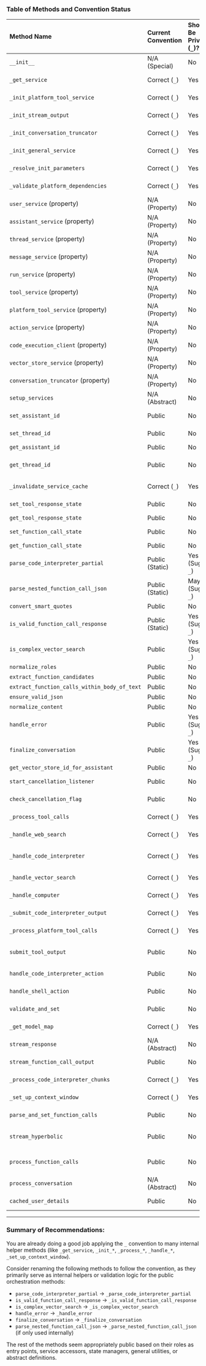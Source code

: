 ### Table of Methods and Convention Status

| Method Name                            | Current Convention | Should Be Private (`_`)? | Justification                                                                 |
| :------------------------------------- | :----------------- | :----------------------- | :---------------------------------------------------------------------------- |
| `__init__`                             | N/A (Special)      | No                       | Standard class initializer.                                                   |
| `_get_service`                         | Correct (`_`)      | Yes                      | Internal helper for lazy service initialization.                              |
| `_init_platform_tool_service`          | Correct (`_`)      | Yes                      | Internal helper called by `_get_service`.                                     |
| `_init_stream_output`                  | Correct (`_`)      | Yes                      | Internal helper called by `_get_service`.                                     |
| `_init_conversation_truncator`         | Correct (`_`)      | Yes                      | Internal helper called by `_get_service`.                                     |
| `_init_general_service`                | Correct (`_`)      | Yes                      | Internal helper called by `_get_service`.                                     |
| `_resolve_init_parameters`             | Correct (`_`)      | Yes                      | Internal helper called by `_init_general_service`.                            |
| `_validate_platform_dependencies`      | Correct (`_`)      | Yes                      | Internal helper called by `_init_platform_tool_service`.                      |
| `user_service` (property)              | N/A (Property)     | No                       | Public access point for the service.                                          |
| `assistant_service` (property)         | N/A (Property)     | No                       | Public access point for the service.                                          |
| `thread_service` (property)            | N/A (Property)     | No                       | Public access point for the service.                                          |
| `message_service` (property)           | N/A (Property)     | No                       | Public access point for the service.                                          |
| `run_service` (property)               | N/A (Property)     | No                       | Public access point for the service.                                          |
| `tool_service` (property)              | N/A (Property)     | No                       | Public access point for the service.                                          |
| `platform_tool_service` (property)     | N/A (Property)     | No                       | Public access point for the service.                                          |
| `action_service` (property)            | N/A (Property)     | No                       | Public access point for the service.                                          |
| `code_execution_client` (property)     | N/A (Property)     | No                       | Public access point for the service.                                          |
| `vector_store_service` (property)      | N/A (Property)     | No                       | Public access point for the service.                                          |
| `conversation_truncator` (property)    | N/A (Property)     | No                       | Public access point for the service.                                          |
| `setup_services`                       | N/A (Abstract)     | No                       | Abstract method; part of the public contract for subclasses.                  |
| `set_assistant_id`                     | Public             | No                       | Public setter for managing state.                                             |
| `set_thread_id`                        | Public             | No                       | Public setter for managing state.                                             |
| `get_assistant_id`                     | Public             | No                       | Public getter for state.                                                      |
| `get_thread_id`                        | Public             | No                       | Public getter for state. (Note: Contains bug - returns assistant_id).       |
| `_invalidate_service_cache`            | Correct (`_`)      | Yes                      | Internal helper for managing the service cache.                               |
| `set_tool_response_state`              | Public             | No                       | Public setter for managing state.                                             |
| `get_tool_response_state`              | Public             | No                       | Public getter for state.                                                      |
| `set_function_call_state`              | Public             | No                       | Public setter for managing state.                                             |
| `get_function_call_state`              | Public             | No                       | Public getter for state.                                                      |
| `parse_code_interpreter_partial`       | Public (Static)    | Yes (Suggest `_`)        | Utility specific to internal streaming logic; not general purpose.            |
| `parse_nested_function_call_json`    | Public (Static)    | Maybe (Suggest `_`)      | Utility parser; make private (`_`) if only used internally by this class family. |
| `convert_smart_quotes`                 | Public             | No                       | General utility method.                                                       |
| `is_valid_function_call_response`    | Public (Static)    | Yes (Suggest `_`)        | Internal validation helper used by `parse_and_set_function_calls`.            |
| `is_complex_vector_search`             | Public             | Yes (Suggest `_`)        | Internal validation helper used by `parse_and_set_function_calls`.            |
| `normalize_roles`                      | Public             | No                       | General utility method.                                                       |
| `extract_function_candidates`          | Public             | No                       | General utility method.                                                       |
| `extract_function_calls_within_body_of_text` | Public             | No                       | General utility method.                                                       |
| `ensure_valid_json`                    | Public             | No                       | General utility method.                                                       |
| `normalize_content`                    | Public             | No                       | General utility method.                                                       |
| `handle_error`                         | Public             | Yes (Suggest `_`)        | Internal error handling routine for streaming methods.                        |
| `finalize_conversation`                | Public             | Yes (Suggest `_`)        | Internal routine to save results/update status at the end of streaming.       |
| `get_vector_store_id_for_assistant`  | Public             | No                       | Public utility method.                                                        |
| `start_cancellation_listener`          | Public             | No                       | Public method to initiate the background listener.                            |
| `check_cancellation_flag`              | Public             | No                       | Public method to check the cancellation state.                                |
| `_process_tool_calls`                  | Correct (`_`)      | Yes                      | Internal logic for handling standard tool calls.                              |
| `_handle_web_search`                   | Correct (`_`)      | Yes                      | Internal helper for specific tool type.                                       |
| `_handle_code_interpreter`             | Correct (`_`)      | Yes                      | Internal helper for specific tool type (seems unused, replaced by `handle_...`). |
| `_handle_vector_search`                | Correct (`_`)      | Yes                      | Internal helper for specific tool type.                                       |
| `_handle_computer`                     | Correct (`_`)      | Yes                      | Internal helper for specific tool type.                                       |
| `_submit_code_interpreter_output`    | Correct (`_`)      | Yes                      | Internal helper for specific tool type (seems unused).                        |
| `_process_platform_tool_calls`       | Correct (`_`)      | Yes                      | Internal logic for handling platform tool calls.                              |
| `submit_tool_output`                   | Public             | No                       | Public method called by internal handlers to submit results.                  |
| `handle_code_interpreter_action`       | Public             | No                       | Public entry point/handler for this specific action.                          |
| `handle_shell_action`                  | Public             | No                       | Public entry point/handler for this specific action.                          |
| `validate_and_set`                     | Public             | No                       | Public utility validation method.                                             |
| `_get_model_map`                       | Correct (`_`)      | Yes                      | Internal helper for mapping model names.                                      |
| `stream_response`                      | N/A (Abstract)     | No                       | Abstract method; part of the public contract for subclasses.                  |
| `stream_function_call_output`          | Public             | No                       | Public entry point for streaming tool results back.                           |
| `_process_code_interpreter_chunks`   | Correct (`_`)      | Yes                      | Internal helper for processing code chunks during streaming.                  |
| `_set_up_context_window`             | Correct (`_`)      | Yes                      | Internal helper for preparing model input context.                            |
| `parse_and_set_function_calls`       | Public             | No                       | Public method for post-stream processing.                                     |
| `stream_hyperbolic`           | Public             | No                       | Public method providing a specific streaming implementation.                  |
| `process_function_calls`               | Public             | No                       | Public orchestration method for handling detected function calls.             |
| `process_conversation`                 | N/A (Abstract)     | No                       | Abstract method; main public entry point for subclasses.                      |
| `cached_user_details`                  | Public             | No                       | Public utility method (with caching).                                         |

---

### Summary of Recommendations:

You are already doing a good job applying the `_` convention to many internal helper methods (like `_get_service`, `_init_*`, `_process_*`, `_handle_*`, `_set_up_context_window`).

Consider renaming the following methods to follow the convention, as they primarily serve as internal helpers or validation logic for the public orchestration methods:

*   `parse_code_interpreter_partial` -> `_parse_code_interpreter_partial`
*   `is_valid_function_call_response` -> `_is_valid_function_call_response`
*   `is_complex_vector_search` -> `_is_complex_vector_search`
*   `handle_error` -> `_handle_error`
*   `finalize_conversation` -> `_finalize_conversation`
*   `parse_nested_function_call_json` -> `_parse_nested_function_call_json` (if only used internally)

The rest of the methods seem appropriately public based on their roles as entry points, service accessors, state managers, general utilities, or abstract definitions.
